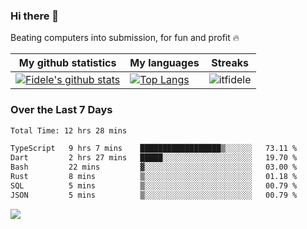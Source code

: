 ### Hi there 👋
<p>Beating computers into submission, for fun and profit 🔥</p>

|My github statistics|My languages|Streaks|
|-|-|-|
|[![Fidele's github stats](https://github-readme-stats.vercel.app/api?username=itfidele&count_private=true&show_icons=true&theme=dark&hide_title=true)](https://github.com/itfidele)|[![Top Langs](https://github-readme-stats.vercel.app/api/top-langs/?username=itfidele&show_icons=true&langs_count=8&theme=dark&layout=compact&hide_title=true)](https://github.com/itfidele)|![itfidele](https://github-readme-streak-stats.herokuapp.com/?user=itfidele&theme=dark)

### Over the Last 7 Days
<!--START_SECTION:waka-->

```txt
Total Time: 12 hrs 28 mins

TypeScript   9 hrs 7 mins    ██████████████████▒░░░░░░   73.11 %
Dart         2 hrs 27 mins   █████░░░░░░░░░░░░░░░░░░░░   19.70 %
Bash         22 mins         ▓░░░░░░░░░░░░░░░░░░░░░░░░   03.00 %
Rust         8 mins          ▒░░░░░░░░░░░░░░░░░░░░░░░░   01.18 %
SQL          5 mins          ▒░░░░░░░░░░░░░░░░░░░░░░░░   00.79 %
JSON         5 mins          ▒░░░░░░░░░░░░░░░░░░░░░░░░   00.79 %
```

<!--END_SECTION:waka-->

![](https://komarev.com/ghpvc/?username=itfidele)
